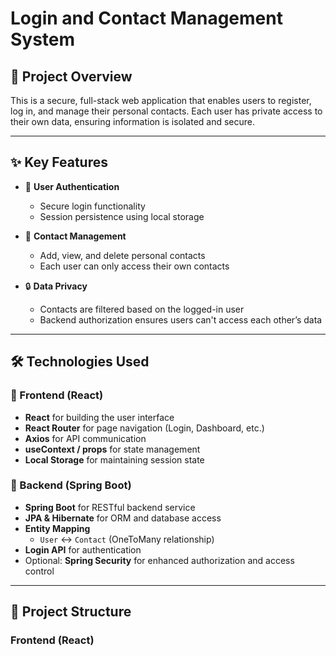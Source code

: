 # Login and Contact Management System

## 🚀 Project Overview

This is a secure, full-stack web application that enables users to register, log in, and manage their personal contacts. Each user has private access to their own data, ensuring information is isolated and secure.

---

## ✨ Key Features

- 🔐 **User Authentication**
  - Secure login functionality
  - Session persistence using local storage

- 📇 **Contact Management**
  - Add, view, and delete personal contacts
  - Each user can only access their own contacts

- 🔒 **Data Privacy**
  - Contacts are filtered based on the logged-in user
  - Backend authorization ensures users can't access each other’s data

---

## 🛠 Technologies Used

### 🔹 Frontend (React)
- **React** for building the user interface
- **React Router** for page navigation (Login, Dashboard, etc.)
- **Axios** for API communication
- **useContext / props** for state management
- **Local Storage** for maintaining session state

### 🔸 Backend (Spring Boot)
- **Spring Boot** for RESTful backend service
- **JPA & Hibernate** for ORM and database access
- **Entity Mapping**
  - `User` ↔️ `Contact` (OneToMany relationship)
- **Login API** for authentication
- Optional: **Spring Security** for enhanced authorization and access control

---

## 📁 Project Structure

### Frontend (React)
